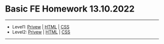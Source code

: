 # Basic FE Homework 13.10.2022

---

- Level1: [Privew][p1] | [HTML][h1] | [CSS][s1]
- Level2: [Privew][p2] | [HTML][h2] | [CSS][s2]

---

[p1]: https://mi444k.github.io/Tel-Ran/Frontend/Basic/HomeWorks/13.10.2022/level1
[p2]: https://mi444k.github.io/Tel-Ran/Frontend/Basic/HomeWorks/13.10.2022/level2
[h1]: https://github.com/mi444k/Tel-Ran/tree/main/Frontend/Basic/HomeWorks/13.10.2022/level1/index.html
[h2]: https://github.com/mi444k/Tel-Ran/tree/main/Frontend/Basic/HomeWorks/13.10.2022/level2/index.html
[s1]: https://github.com/mi444k/Tel-Ran/tree/main/Frontend/Basic/HomeWorks/13.10.2022/level1/style.css
[s2]: https://github.com/mi444k/Tel-Ran/tree/main/Frontend/Basic/HomeWorks/13.10.2022/level2/style.css
